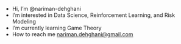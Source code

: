 - Hi, I’m @nariman-dehghani
- I’m interested in Data Science, Reinforcement Learning, and Risk Modeling
- I’m currently learning Game Theory
- How to reach me nariman.dehghani@gmail.com

<!---
nariman-dehghani/nariman-dehghani is a ✨ special ✨ repository because its `README.md` (this file) appears on your GitHub profile.
You can click the Preview link to take a look at your changes.
--->
